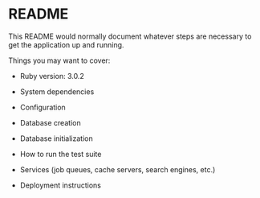 # README

This README would normally document whatever steps are necessary to get the
application up and running.

Things you may want to cover:

* Ruby version: 3.0.2

* System dependencies

* Configuration

* Database creation

* Database initialization

* How to run the test suite

* Services (job queues, cache servers, search engines, etc.)

* Deployment instructions


